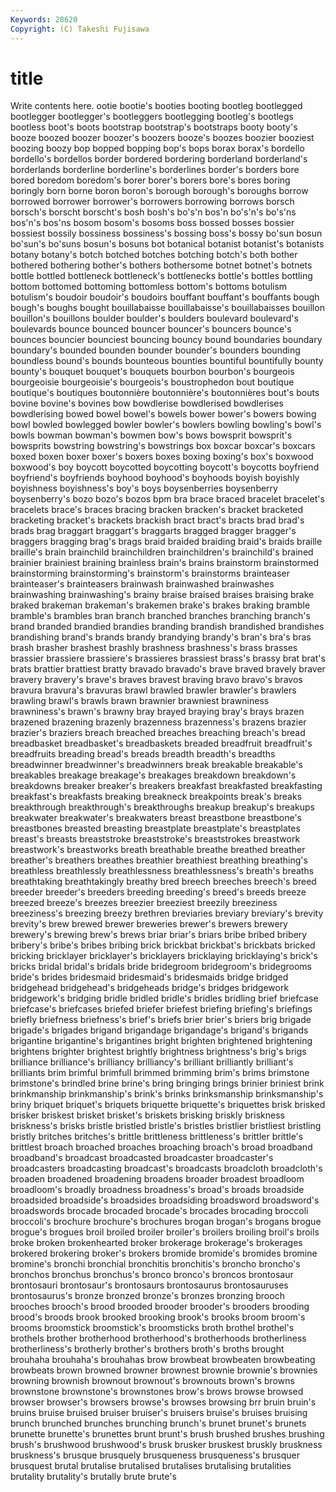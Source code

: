 ```yaml
---
Keywords: 28620 
Copyright: (C) Takeshi Fujisawa
---
```


# title

Write contents here.
ootie bootie's
booties booting bootleg bootlegged bootlegger bootlegger's bootleggers bootlegging bootleg's bootlegs
bootless boot's boots bootstrap bootstrap's bootstraps booty booty's booze boozed
boozer boozer's boozers booze's boozes boozier booziest boozing boozy bop
bopped bopping bop's bops borax borax's bordello bordello's bordellos border
bordered bordering borderland borderland's borderlands borderline borderline's borderlines border's borders
bore bored boredom boredom's borer borer's borers bore's bores boring
boringly born borne boron boron's borough borough's boroughs borrow borrowed
borrower borrower's borrowers borrowing borrows borsch borsch's borscht borscht's bosh
bosh's bo's'n bos'n bo's'n's bo's'ns bos'n's bos'ns bosom bosom's bosoms
boss bossed bosses bossier bossiest bossily bossiness bossiness's bossing boss's
bossy bo'sun bosun bo'sun's bo'suns bosun's bosuns bot botanical botanist
botanist's botanists botany botany's botch botched botches botching botch's both
bother bothered bothering bother's bothers bothersome botnet botnet's botnets bottle
bottled bottleneck bottleneck's bottlenecks bottle's bottles bottling bottom bottomed bottoming
bottomless bottom's bottoms botulism botulism's boudoir boudoir's boudoirs bouffant bouffant's
bouffants bough bough's boughs bought bouillabaisse bouillabaisse's bouillabaisses bouillon bouillon's
bouillons boulder boulder's boulders boulevard boulevard's boulevards bounce bounced bouncer
bouncer's bouncers bounce's bounces bouncier bounciest bouncing bouncy bound boundaries
boundary boundary's bounded bounden bounder bounder's bounders bounding boundless bound's
bounds bounteous bounties bountiful bountifully bounty bounty's bouquet bouquet's bouquets
bourbon bourbon's bourgeois bourgeoisie bourgeoisie's bourgeois's boustrophedon bout boutique boutique's
boutiques boutonnière boutonnière's boutonnières bout's bouts bovine bovine's bovines bow
bowdlerise bowdlerised bowdlerises bowdlerising bowed bowel bowel's bowels bower bower's
bowers bowing bowl bowled bowlegged bowler bowler's bowlers bowling bowling's
bowl's bowls bowman bowman's bowmen bow's bows bowsprit bowsprit's bowsprits
bowstring bowstring's bowstrings box boxcar boxcar's boxcars boxed boxen boxer
boxer's boxers boxes boxing boxing's box's boxwood boxwood's boy boycott
boycotted boycotting boycott's boycotts boyfriend boyfriend's boyfriends boyhood boyhood's boyhoods
boyish boyishly boyishness boyishness's boy's boys boysenberries boysenberry boysenberry's bozo
bozo's bozos bpm bra brace braced bracelet bracelet's bracelets brace's
braces bracing bracken bracken's bracket bracketed bracketing bracket's brackets brackish
bract bract's bracts brad brad's brads brag braggart braggart's braggarts
bragged bragger bragger's braggers bragging brag's brags braid braided braiding
braid's braids braille braille's brain brainchild brainchildren brainchildren's brainchild's brained
brainier brainiest braining brainless brain's brains brainstorm brainstormed brainstorming brainstorming's
brainstorm's brainstorms brainteaser brainteaser's brainteasers brainwash brainwashed brainwashes brainwashing brainwashing's
brainy braise braised braises braising brake braked brakeman brakeman's brakemen
brake's brakes braking bramble bramble's brambles bran branch branched branches
branching branch's brand branded brandied brandies branding brandish brandished brandishes
brandishing brand's brands brandy brandying brandy's bran's bra's bras brash
brasher brashest brashly brashness brashness's brass brasses brassier brassiere brassiere's
brassieres brassiest brass's brassy brat brat's brats brattier brattiest bratty
bravado bravado's brave braved bravely braver bravery bravery's brave's braves
bravest braving bravo bravo's bravos bravura bravura's bravuras brawl brawled
brawler brawler's brawlers brawling brawl's brawls brawn brawnier brawniest brawniness
brawniness's brawn's brawny bray brayed braying bray's brays brazen brazened
brazening brazenly brazenness brazenness's brazens brazier brazier's braziers breach breached
breaches breaching breach's bread breadbasket breadbasket's breadbaskets breaded breadfruit breadfruit's
breadfruits breading bread's breads breadth breadth's breadths breadwinner breadwinner's breadwinners
break breakable breakable's breakables breakage breakage's breakages breakdown breakdown's breakdowns
breaker breaker's breakers breakfast breakfasted breakfasting breakfast's breakfasts breaking breakneck
breakpoints break's breaks breakthrough breakthrough's breakthroughs breakup breakup's breakups breakwater
breakwater's breakwaters breast breastbone breastbone's breastbones breasted breasting breastplate breastplate's
breastplates breast's breasts breaststroke breaststroke's breaststrokes breastwork breastwork's breastworks breath
breathable breathe breathed breather breather's breathers breathes breathier breathiest breathing
breathing's breathless breathlessly breathlessness breathlessness's breath's breaths breathtaking breathtakingly breathy
bred breech breeches breech's breed breeder breeder's breeders breeding breeding's
breed's breeds breeze breezed breeze's breezes breezier breeziest breezily breeziness
breeziness's breezing breezy brethren breviaries breviary breviary's brevity brevity's brew
brewed brewer breweries brewer's brewers brewery brewery's brewing brew's brews
briar briar's briars bribe bribed bribery bribery's bribe's bribes bribing
brick brickbat brickbat's brickbats bricked bricking bricklayer bricklayer's bricklayers bricklaying
bricklaying's brick's bricks bridal bridal's bridals bride bridegroom bridegroom's bridegrooms
bride's brides bridesmaid bridesmaid's bridesmaids bridge bridged bridgehead bridgehead's bridgeheads
bridge's bridges bridgework bridgework's bridging bridle bridled bridle's bridles bridling
brief briefcase briefcase's briefcases briefed briefer briefest briefing briefing's briefings
briefly briefness briefness's brief's briefs brier brier's briers brig brigade
brigade's brigades brigand brigandage brigandage's brigand's brigands brigantine brigantine's brigantines
bright brighten brightened brightening brightens brighter brightest brightly brightness brightness's
brig's brigs brilliance brilliance's brilliancy brilliancy's brilliant brilliantly brilliant's brilliants
brim brimful brimfull brimmed brimming brim's brims brimstone brimstone's brindled
brine brine's bring bringing brings brinier briniest brink brinkmanship brinkmanship's
brink's brinks brinksmanship brinksmanship's briny briquet briquet's briquets briquette briquette's
briquettes brisk brisked brisker briskest brisket brisket's briskets brisking briskly
briskness briskness's brisks bristle bristled bristle's bristles bristlier bristliest bristling
bristly britches britches's brittle brittleness brittleness's brittler brittle's brittlest broach
broached broaches broaching broach's broad broadband broadband's broadcast broadcasted broadcaster
broadcaster's broadcasters broadcasting broadcast's broadcasts broadcloth broadcloth's broaden broadened broadening
broadens broader broadest broadloom broadloom's broadly broadness broadness's broad's broads
broadside broadsided broadside's broadsides broadsiding broadsword broadsword's broadswords brocade brocaded
brocade's brocades brocading broccoli broccoli's brochure brochure's brochures brogan brogan's
brogans brogue brogue's brogues broil broiled broiler broiler's broilers broiling
broil's broils broke broken brokenhearted broker brokerage brokerage's brokerages brokered
brokering broker's brokers bromide bromide's bromides bromine bromine's bronchi bronchial
bronchitis bronchitis's broncho broncho's bronchos bronchus bronchus's bronco bronco's broncos
brontosaur brontosauri brontosaur's brontosaurs brontosaurus brontosauruses brontosaurus's bronze bronzed bronze's
bronzes bronzing brooch brooches brooch's brood brooded brooder brooder's brooders
brooding brood's broods brook brooked brooking brook's brooks broom broom's
brooms broomstick broomstick's broomsticks broth brothel brothel's brothels brother brotherhood
brotherhood's brotherhoods brotherliness brotherliness's brotherly brother's brothers broth's broths brought
brouhaha brouhaha's brouhahas brow browbeat browbeaten browbeating browbeats brown browned
browner brownest brownie brownie's brownies browning brownish brownout brownout's brownouts
brown's browns brownstone brownstone's brownstones brow's brows browse browsed browser
browser's browsers browse's browses browsing brr bruin bruin's bruins bruise
bruised bruiser bruiser's bruisers bruise's bruises bruising brunch brunched brunches
brunching brunch's brunet brunet's brunets brunette brunette's brunettes brunt brunt's
brush brushed brushes brushing brush's brushwood brushwood's brusk brusker bruskest
bruskly bruskness bruskness's brusque brusquely brusqueness brusqueness's brusquer brusquest brutal
brutalise brutalised brutalises brutalising brutalities brutality brutality's brutally brute brute's
